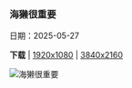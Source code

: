 ### 海獭很重要

日期：2025-05-27

**下载**  |  [1920x1080](https://cn.bing.com/th?id=OHR.KelpOtter_ZH-CN8297228161_1920x1080.jpg)  |  [3840x2160](https://cn.bing.com/th?id=OHR.KelpOtter_ZH-CN8297228161_UHD.jpg)

![海獭很重要](https://cn.bing.com/th?id=OHR.KelpOtter_ZH-CN8297228161_1920x1080.jpg "一只海獭漂浮在阿拉斯加海洋国家野生动物保护区的海藻床上，美国 (© Gerry Ellis/Minden Pictures)")


